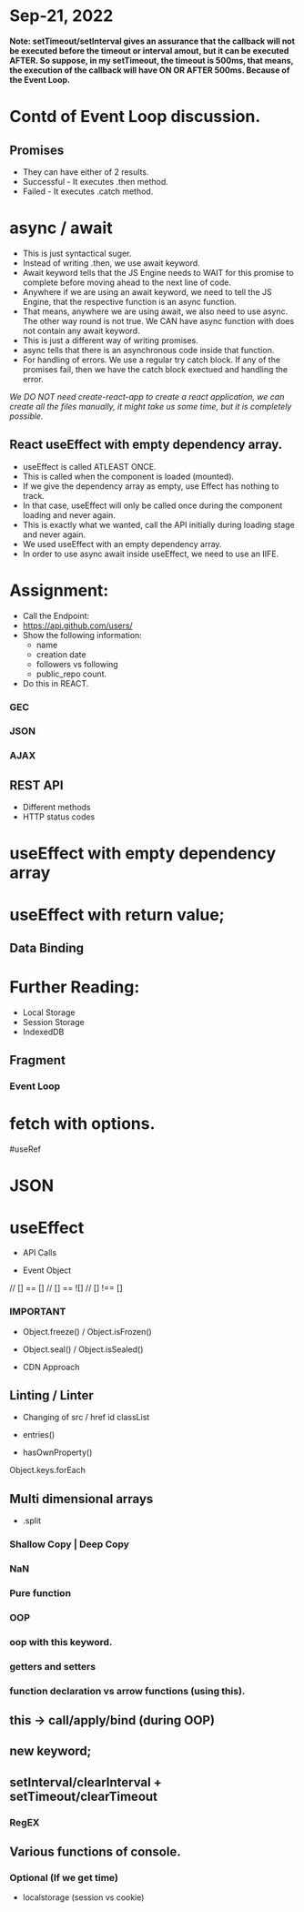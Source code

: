 # Sep-21, 2022

**Note: setTimeout/setInterval gives an assurance that the callback will not be executed before the timeout or interval amout, but it can be executed AFTER. So suppose, in my setTimeout, the timeout is 500ms, that means, the execution of the callback will have ON OR AFTER 500ms. Because of the Event Loop.**

# Contd of Event Loop discussion.

## Promises
- They can have either of 2 results.
- Successful - It executes .then method.
- Failed - It executes .catch method.

# async / await
- This is just syntactical suger.
- Instead of writing .then, we use await keyword.
- Await keyword tells that the JS Engine needs to WAIT for this promise to complete before moving ahead to the next line of code.
- Anywhere if we are using an await keyword, we need to tell the JS Engine, that the respective function is an async function.
- That means, anywhere we are using await, we also need to use async. The other way round is not true. We CAN have async function with does not contain any await keyword.
- This is just a different way of writing promises.
- async tells that there is an asynchronous code inside that function.
- For handling of errors. We use a regular try catch block. If any of the promises fail, then we have the catch block exectued and handling the error.

*We DO NOT need create-react-app to create a react application, we can create all the files manually, it might take us some time, but it is completely possible.*

## React useEffect with empty dependency array.
- useEffect is called ATLEAST ONCE.
- This is called when the component is loaded (mounted).
- If we give the dependency array as empty, use Effect has nothing to track.
- In that case, useEffect will only be called once during the component loading and never again.
- This is exactly what we wanted, call the API initially during loading stage and never again.
- We used useEffect with an empty dependency array.
- In order to use async await inside useEffect, we need to use an IIFE.


# Assignment:
- Call the Endpoint:
- https://api.github.com/users/<username>
- Show the following information:
  - name
  - creation date
  - followers vs following
  - public_repo count.
- Do this in REACT.





### GEC






### JSON








### AJAX



## REST API
- Different methods
- HTTP status codes

# useEffect with empty dependency array
# useEffect with return value;


## Data Binding

# Further Reading:
- Local Storage
- Session Storage
- IndexedDB


## Fragment



### Event Loop

# fetch with options.

#useRef

# JSON

# useEffect
- API Calls

- Event Object



// [] == []
// [] == ![]
// [] !== []






### IMPORTANT
- Object.freeze() / Object.isFrozen()
- Object.seal() / Object.isSealed()


- CDN Approach

## Linting / Linter

- Changing of
src / href
id
classList




- entries()
- hasOwnProperty()





Object.keys.forEach


## Multi dimensional arrays 

- <String>.split
### Shallow Copy | Deep Copy

### NaN

### Pure function



### OOP
### oop with this keyword.
### getters and setters
### function declaration vs arrow functions (using this).
## this -> call/apply/bind (during OOP)
## new keyword;

## setInterval/clearInterval + setTimeout/clearTimeout

### RegEX
## Various functions of console.

### Optional (If we get time)
- localstorage (session vs cookie)